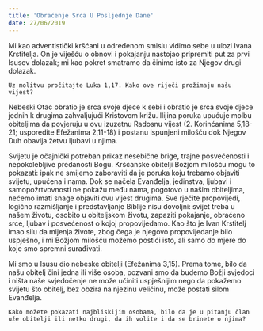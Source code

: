 ```yaml
---
title: 'Obraćenje Srca U Posljednje Dane'
date: 27/06/2019
---
```


Mi kao adventistički kršćani u određenom smislu vidimo sebe u ulozi Ivana Krstitelja. On je viješću o obnovi i pokajanju nastojao pripremiti put za prvi Isusov dolazak; mi kao pokret smatramo da činimo isto za Njegov drugi dolazak.

`Uz molitvu pročitajte Luka 1,17. Kako ove riječi prožimaju našu vijest?`

Nebeski Otac obratio je srca svoje djece k sebi i obratio je srca svoje djece jednih k drugima zahvaljujući Kristovom križu. Ilijina poruka upućuje molbu obiteljima da povjeruju u ovu izuzetnu Radosnu vijest (2. Korinćanima 5,18-21; usporedite Efežanima 2,11-18) i postanu ispunjeni milošću dok Njegov Duh obavlja žetvu ljubavi u njima.

Svijetu je očajnički potreban prikaz nesebične brige, trajne posvećenosti i nepokolebljive predanosti Bogu. Kršćanske obitelji Božjom milošću mogu to pokazati: ipak ne smijemo zaboraviti da je poruka koju trebamo objaviti svijetu, upućena i nama. Dok se načela Evanđelja, jedinstva, ljubavi i samopožrtvovnosti ne pokažu među nama, pogotovo u našim obiteljima, nećemo imati snage objaviti ovu vijest drugima. Sve rječite propovijedi, logično razmišljanje i predstavljanje Biblije nisu dovoljni: svijet treba u našem životu, osobito u obiteljskom životu, zapaziti pokajanje, obraćeno srce, ljubav i posvećenost o kojoj propovijedamo. Kao što je Ivan Krstitelj imao silu da mijenja živote, zbog čega je njegovo propovijedanje bilo uspješno, i mi Božjom milošću možemo postići isto, ali samo do mjere do koje smo spremni surađivati.

Mi smo u Isusu dio nebeske obitelji (Efežanima 3,15). Prema tome, bilo da našu obitelj čini jedna ili više osoba, pozvani smo da budemo Božji svjedoci i ništa naše svjedočenje ne može učiniti uspješnijim nego da pokažemo svijetu što obitelj, bez obzira na njezinu veličinu, može postati silom Evanđelja.

`Kako možete pokazati najbliskijim osobama, bilo da je u pitanju član uže obitelji ili netko drugi, da ih volite i da se brinete o njima?`
